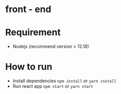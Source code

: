 # front - end

# Requirement
* Nodejs (recommend version > 12.18)
# How to run
* Install dependencies
 ```npm install``` or ```yarn install```
* Run react app
```npm start``` or ```yarn start```
